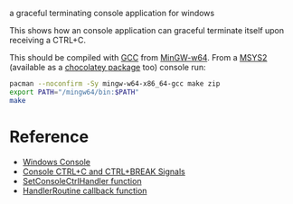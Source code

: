 a graceful terminating console application for windows

This shows how an console application can graceful terminate itself upon receiving a CTRL+C.

This should be compiled with [GCC](https://gcc.gnu.org/) from [MinGW-w64](https://mingw-w64.org/). From a [MSYS2](http://www.msys2.org/) (available as a [chocolatey package](https://chocolatey.org/packages/msys2) too) console run:

```bash
pacman --noconfirm -Sy mingw-w64-x86_64-gcc make zip
export PATH="/mingw64/bin:$PATH"
make
```

# Reference

* [Windows Console](https://docs.microsoft.com/en-us/windows/console/consoles)
* [Console CTRL+C and CTRL+BREAK Signals](https://docs.microsoft.com/en-us/windows/console/ctrl-c-and-ctrl-break-signals)
* [SetConsoleCtrlHandler function](https://docs.microsoft.com/en-us/windows/console/setconsolectrlhandler)
* [HandlerRoutine callback function](https://docs.microsoft.com/en-us/windows/console/handlerroutine)
